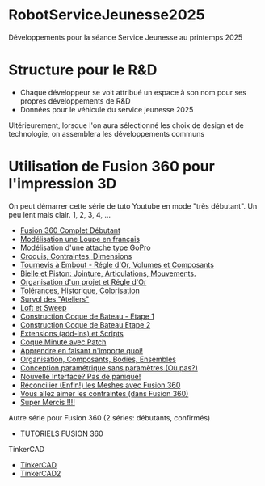 # RobotServiceJeunesse2025
Développements pour la séance Service Jeunesse au printemps 2025


# Structure pour le R&D
* Chaque développeur se voit attribué un espace à son nom pour ses propres développements de R&D
* Données pour le véhicule du service jeunesse 2025

Ultérieurement, lorsque l'on aura sélectionné les choix de design et de technologie, on assemblera les développements communs

# Utilisation de Fusion 360 pour l'impression 3D

On peut démarrer cette série de tuto Youtube en mode "très débutant". Un peu lent mais clair. 1, 2, 3, 4, ...

* [Fusion 360 Complet Débutant](https://www.youtube.com/watch?v=3kL6a9yyus8&list=PL0qHSH9_1qY5kvUzO7SlggBShYAllfP7j&index=4)
* [Modélisation une Loupe en français](https://www.youtube.com/watch?v=21fNvLuIeyk&list=PL0qHSH9_1qY5kvUzO7SlggBShYAllfP7j&index=1)
* [Modélisation d'une attache type GoPro](https://www.youtube.com/watch?v=NfXD1W5tZaM&list=PL0qHSH9_1qY5kvUzO7SlggBShYAllfP7j&index=2)
* [Croquis, Contraintes, Dimensions](https://www.youtube.com/watch?v=1mFSI_tEmsY&list=PL0qHSH9_1qY5kvUzO7SlggBShYAllfP7j&index=3)
* [Tournevis à Embout - Régle d'Or, Volumes et Composants](https://www.youtube.com/watch?v=3kL6a9yyus8&list=PL0qHSH9_1qY5kvUzO7SlggBShYAllfP7j&index=4)
* [Bielle et Piston: Jointure, Articulations, Mouvements.](https://www.youtube.com/watch?v=oicK9lwJ6bA&list=PL0qHSH9_1qY5kvUzO7SlggBShYAllfP7j&index=5)
* [Organisation d'un projet et Régle d'Or](https://www.youtube.com/watch?v=NAn41hFw8Yg&list=PL0qHSH9_1qY5kvUzO7SlggBShYAllfP7j&index=6)
* [Tolérances, Historique, Colorisation](https://www.youtube.com/watch?v=N-1HDvVJG_U&list=PL0qHSH9_1qY5kvUzO7SlggBShYAllfP7j&index=7)
* [Survol des "Ateliers"](https://www.youtube.com/watch?v=0DFtvFfrYvw&list=PL0qHSH9_1qY5kvUzO7SlggBShYAllfP7j&index=8)
* [Loft et Sweep](https://www.youtube.com/watch?v=eku9RZ19Kuo&list=PL0qHSH9_1qY5kvUzO7SlggBShYAllfP7j&index=9)
* [Construction Coque de Bateau - Etape 1](https://www.youtube.com/watch?v=NDEB2YS3qxY&list=PL0qHSH9_1qY5kvUzO7SlggBShYAllfP7j&index=10)
* [Construction Coque de Bateau Etape 2](https://www.youtube.com/watch?v=uyDRabeoyRY&list=PL0qHSH9_1qY5kvUzO7SlggBShYAllfP7j&index=11)
* [Extensions (add-ins) et Scripts](https://www.youtube.com/watch?v=a0wj_iS4hvU&list=PL0qHSH9_1qY5kvUzO7SlggBShYAllfP7j&index=12)
* [Coque Minute avec Patch](https://www.youtube.com/watch?v=YINleWgpdjY&list=PL0qHSH9_1qY5kvUzO7SlggBShYAllfP7j&index=13)
* [Apprendre en faisant n'importe quoi!](https://www.youtube.com/watch?v=OFpFc8LrxU4&list=PL0qHSH9_1qY5kvUzO7SlggBShYAllfP7j&index=14)
* [Organisation, Composants, Bodies, Ensembles](https://www.youtube.com/watch?v=pDECKXFHmOQ&list=PL0qHSH9_1qY5kvUzO7SlggBShYAllfP7j&index=15)
* [Conception paramétrique sans paramètres (Où pas?)](https://www.youtube.com/watch?v=bImEM7l9Zes&list=PL0qHSH9_1qY5kvUzO7SlggBShYAllfP7j&index=16)
* [Nouvelle Interface? Pas de panique!](https://www.youtube.com/watch?v=ow5COcHA7XY&list=PL0qHSH9_1qY5kvUzO7SlggBShYAllfP7j&index=17)
* [Réconcilier (Enfin!) les Meshes avec Fusion 360](https://www.youtube.com/watch?v=rIGUrBB8rrw&list=PL0qHSH9_1qY5kvUzO7SlggBShYAllfP7j&index=18)
* [Vous allez aimer les contraintes (dans Fusion 360)](https://www.youtube.com/watch?v=fWU2rNBqDFI&list=PL0qHSH9_1qY5kvUzO7SlggBShYAllfP7j&index=19)
* [Super Mercis !!!!](https://www.youtube.com/watch?v=ioGxxQVQzVY&list=PL0qHSH9_1qY5kvUzO7SlggBShYAllfP7j&index=20)

Autre série pour Fusion 360 (2 séries: débutants, confirmés)

* [TUTORIELS FUSION 360](https://www.youtube.com/channel/UC1f3yfI3YFzhuoScarGSKwA)

TinkerCAD

* [TinkerCAD](https://www.youtube.com/watch?v=egNBQ0hXe2o)
* [TinkerCAD2](https://www.youtube.com/watch?v=DtlmVaoMNMc)


